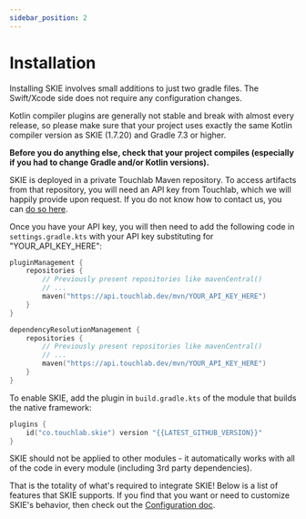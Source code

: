 ```yaml
---
sidebar_position: 2
---
```


# Installation

Installing SKIE involves small additions to just two gradle files. The Swift/Xcode side does not require any configuration changes.

Kotlin compiler plugins are generally not stable and break with almost every release, so please make sure that your project uses exactly the same Kotlin compiler version as SKIE (1.7.20) and Gradle 7.3 or higher.

**Before you do anything else, check that your project compiles (especially if you had to change Gradle and/or Kotlin versions).**

SKIE is deployed in a private Touchlab Maven repository. To access artifacts from that repository, you will need an API key from Touchlab, which we will happily provide upon request. If you do not know how to contact us, you can [do so here](https://touchlab.co/contact-us/).

Once you have your API key, you will then need to add the following code in `settings.gradle.kts` with your API key substituting for "YOUR_API_KEY_HERE":

```kotlin
pluginManagement {
    repositories {
        // Previously present repositories like mavenCentral()
        // ...
        maven("https://api.touchlab.dev/mvn/YOUR_API_KEY_HERE")
    }
}

dependencyResolutionManagement {
    repositories {
        // Previously present repositories like mavenCentral()
        // ...
        maven("https://api.touchlab.dev/mvn/YOUR_API_KEY_HERE")
    }
}
```

To enable SKIE, add the plugin in `build.gradle.kts` of the module that builds the native framework:

```kotlin
plugins {
    id("co.touchlab.skie") version "{{LATEST_GITHUB_VERSION}}"
}
```

SKIE should not be applied to other modules - it automatically works with all of the code in every module (including 3rd party dependencies).

That is the totality of what's required to integrate SKIE! Below is a list of features that SKIE supports. If you find that you want or need to customize SKIE's behavior, then check out the [Configuration doc](Configuration.md).
